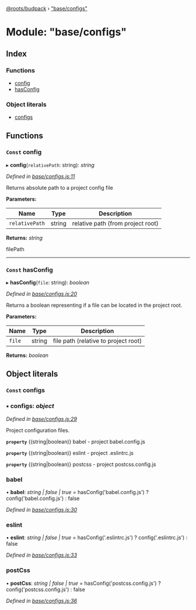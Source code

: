 [@roots/budpack](../globals.md) › ["base/configs"](_base_configs_.md)

# Module: "base/configs"

## Index

### Functions

* [config](_base_configs_.md#const-config)
* [hasConfig](_base_configs_.md#const-hasconfig)

### Object literals

* [configs](_base_configs_.md#const-configs)

## Functions

### `Const` config

▸ **config**(`relativePath`: string): *string*

*Defined in [base/configs.js:11](https://github.com/roots/bud-support/blob/49a29fe/src/budpack/builder/base/configs.js#L11)*

Returns absolute path to a project config file

**Parameters:**

Name | Type | Description |
------ | ------ | ------ |
`relativePath` | string | relative path (from project root) |

**Returns:** *string*

filePath

___

### `Const` hasConfig

▸ **hasConfig**(`file`: string): *boolean*

*Defined in [base/configs.js:20](https://github.com/roots/bud-support/blob/49a29fe/src/budpack/builder/base/configs.js#L20)*

Returns a boolean representing if a file can be located in the project root.

**Parameters:**

Name | Type | Description |
------ | ------ | ------ |
`file` | string | file path (relative to project root) |

**Returns:** *boolean*

## Object literals

### `Const` configs

### ▪ **configs**: *object*

*Defined in [base/configs.js:29](https://github.com/roots/bud-support/blob/49a29fe/src/budpack/builder/base/configs.js#L29)*

Project configuration files.

**`property`** {(string|boolean)} babel   - project babel.config.js

**`property`** {(string|boolean)} eslint  - project .eslintrc.js

**`property`** {(string|boolean)} postcss - project postcss.config.js

###  babel

• **babel**: *string | false | true* = hasConfig('babel.config.js')
    ? config('babel.config.js')
    : false

*Defined in [base/configs.js:30](https://github.com/roots/bud-support/blob/49a29fe/src/budpack/builder/base/configs.js#L30)*

###  eslint

• **eslint**: *string | false | true* = hasConfig('.eslintrc.js')
    ? config('.eslintrc.js')
    : false

*Defined in [base/configs.js:33](https://github.com/roots/bud-support/blob/49a29fe/src/budpack/builder/base/configs.js#L33)*

###  postCss

• **postCss**: *string | false | true* = hasConfig('postcss.config.js')
    ? config('postcss.config.js')
    : false

*Defined in [base/configs.js:36](https://github.com/roots/bud-support/blob/49a29fe/src/budpack/builder/base/configs.js#L36)*
